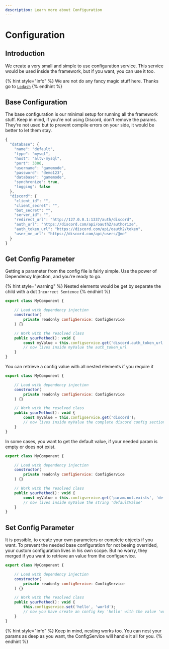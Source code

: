```yaml
---
description: Learn more about Configuration
---
```


# Configuration

## Introduction

We create a very small and simple to use configuration service. This service would be used inside the framework, but if you want, you can use it too.

{% hint style="info" %}
We are not do any fancy magic stuff here. Thanks go to [`Lodash`](https://lodash.com/)
{% endhint %}

## Base Configuration

The base configuration is our minimal setup for running all the framework stuff. Keep in mind, if you're not using Discord, don't remove the params. They're not used but to prevent compile errors on your side, it would be better to let them stay.

```javascript
{
  "database": {
    "name": "default",
    "type": "mysql",
    "host": "altv-mysql",
    "port": 3306,
    "username": "gamemode",
    "password": "demo123",
    "database": "gamemode",
    "synchronize": true,
    "logging": false
  },
  "discord": {
    "client_id": "",
    "client_secret": "",
    "bot_secret": "",
    "server_id": "",
    "redirect_url": "http://127.0.0.1:1337/auth/discord",
    "auth_url": "https://discord.com/api/oauth2/authorize",
    "auth_token_url": "https://discord.com/api/oauth2/token",
    "user_me_url": "https://discord.com/api/users/@me"
  }
}
```

## Get Config Parameter

Getting a parameter from the config file is fairly simple. Use the power of Dependency Injection, and you're ready to go.

{% hint style="warning" %}
Nested elements would be get by separate the child with a dot `Incorrect Sentence`
{% endhint %}

```javascript
export class MyComponent {

    // Load with dependency injection
    constructor(
        private readonly configService: ConfigService
    ) {}

    // Work with the resolved class
    public yourMethod(): void {
        const myValue = this.configservice.get('discord.auth_token_url');
        // now lives inside myValue the auth_token_url
    }
}
```

You can retrieve a config value with all nested elements if you require it

```javascript
export class MyComponent {

    // Load with dependency injection
    constructor(
        private readonly configService: ConfigService
    ) {}

    // Work with the resolved class
    public yourMethod(): void {
        const myValue = this.configservice.get('discord');
        // now lives inside myValue the complete discord config section
    }
}
```

In some cases, you want to get the default value, if your needed param is empty or does not exist.

```javascript
export class MyComponent {

    // Load with dependency injection
    constructor(
        private readonly configService: ConfigService
    ) {}

    // Work with the resolved class
    public yourMethod(): void {
        const myValue = this.configservice.get('param.not.exists', 'defaultValue');
        // now lives inside myValue the string 'defaultValue'
    }
}
```

## Set Config Parameter

It is possible, to create your own parameters or complete objects if you want. To prevent the needed base configuration for not beeing overrided, your custom configuration lives in his own scope. But no worry, they merged if you want to retrieve an value from the configservice.

```javascript
export class MyComponent {

    // Load with dependency injection
    constructor(
        private readonly configService: ConfigService
    ) {}

    // Work with the resolved class
    public yourMethod(): void {
        this.configservice.set('hello', 'world');
        // now you have create an config key 'hello' with the value 'world'
    }
}
```

{% hint style="info" %}
Keep in mind, nesting works too. You can nest your params as deep as you want, the ConfigService will handle it all for you.
{% endhint %}

